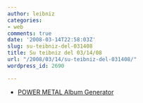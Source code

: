 ```yaml
---
author: leibniz
categories:
- web
comments: true
date: '2008-03-14T22:58:03Z'
slug: su-teibniz-del-031408
title: Su teibniz del 03/14/08
url: "/2008/03/14/su-teibniz-del-031408/"
wordpress_id: 2690

---
```

* [POWER METAL Album Generator](https://feeds.feedburner.com/~r/teibniz/~3/251582460/28871128)


